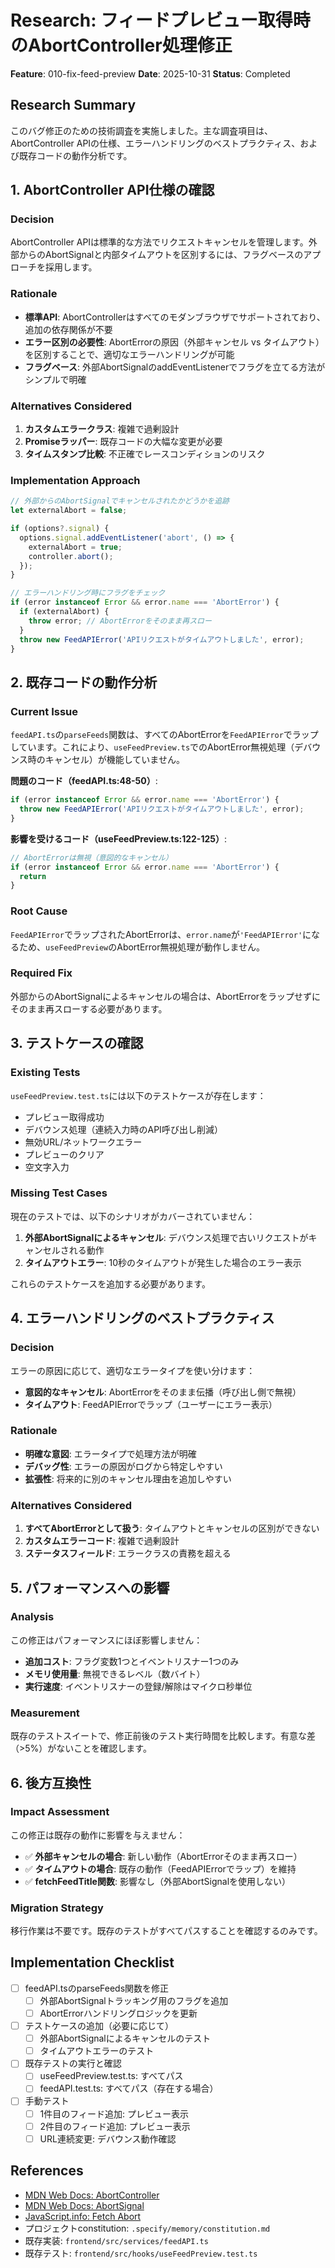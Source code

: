 # Research: フィードプレビュー取得時のAbortController処理修正

**Feature**: 010-fix-feed-preview
**Date**: 2025-10-31
**Status**: Completed

## Research Summary

このバグ修正のための技術調査を実施しました。主な調査項目は、AbortController APIの仕様、エラーハンドリングのベストプラクティス、および既存コードの動作分析です。

## 1. AbortController API仕様の確認

### Decision
AbortController APIは標準的な方法でリクエストキャンセルを管理します。外部からのAbortSignalと内部タイムアウトを区別するには、フラグベースのアプローチを採用します。

### Rationale
- **標準API**: AbortControllerはすべてのモダンブラウザでサポートされており、追加の依存関係が不要
- **エラー区別の必要性**: AbortErrorの原因（外部キャンセル vs タイムアウト）を区別することで、適切なエラーハンドリングが可能
- **フラグベース**: 外部AbortSignalのaddEventListenerでフラグを立てる方法がシンプルで明確

### Alternatives Considered
1. **カスタムエラークラス**: 複雑で過剰設計
2. **Promiseラッパー**: 既存コードの大幅な変更が必要
3. **タイムスタンプ比較**: 不正確でレースコンディションのリスク

### Implementation Approach
```typescript
// 外部からのAbortSignalでキャンセルされたかどうかを追跡
let externalAbort = false;

if (options?.signal) {
  options.signal.addEventListener('abort', () => {
    externalAbort = true;
    controller.abort();
  });
}

// エラーハンドリング時にフラグをチェック
if (error instanceof Error && error.name === 'AbortError') {
  if (externalAbort) {
    throw error; // AbortErrorをそのまま再スロー
  }
  throw new FeedAPIError('APIリクエストがタイムアウトしました', error);
}
```

## 2. 既存コードの動作分析

### Current Issue
`feedAPI.ts`の`parseFeeds`関数は、すべてのAbortErrorを`FeedAPIError`でラップしています。これにより、`useFeedPreview.ts`でのAbortError無視処理（デバウンス時のキャンセル）が機能していません。

**問題のコード（feedAPI.ts:48-50）**:
```typescript
if (error instanceof Error && error.name === 'AbortError') {
  throw new FeedAPIError('APIリクエストがタイムアウトしました', error);
}
```

**影響を受けるコード（useFeedPreview.ts:122-125）**:
```typescript
// AbortErrorは無視（意図的なキャンセル）
if (error instanceof Error && error.name === 'AbortError') {
  return
}
```

### Root Cause
`FeedAPIError`でラップされたAbortErrorは、`error.name`が`'FeedAPIError'`になるため、`useFeedPreview`のAbortError無視処理が動作しません。

### Required Fix
外部からのAbortSignalによるキャンセルの場合は、AbortErrorをラップせずにそのまま再スローする必要があります。

## 3. テストケースの確認

### Existing Tests
`useFeedPreview.test.ts`には以下のテストケースが存在します：
- プレビュー取得成功
- デバウンス処理（連続入力時のAPI呼び出し削減）
- 無効URL/ネットワークエラー
- プレビューのクリア
- 空文字入力

### Missing Test Cases
現在のテストでは、以下のシナリオがカバーされていません：
1. **外部AbortSignalによるキャンセル**: デバウンス処理で古いリクエストがキャンセルされる動作
2. **タイムアウトエラー**: 10秒のタイムアウトが発生した場合のエラー表示

これらのテストケースを追加する必要があります。

## 4. エラーハンドリングのベストプラクティス

### Decision
エラーの原因に応じて、適切なエラータイプを使い分けます：
- **意図的なキャンセル**: AbortErrorをそのまま伝播（呼び出し側で無視）
- **タイムアウト**: FeedAPIErrorでラップ（ユーザーにエラー表示）

### Rationale
- **明確な意図**: エラータイプで処理方法が明確
- **デバッグ性**: エラーの原因がログから特定しやすい
- **拡張性**: 将来的に別のキャンセル理由を追加しやすい

### Alternatives Considered
1. **すべてAbortErrorとして扱う**: タイムアウトとキャンセルの区別ができない
2. **カスタムエラーコード**: 複雑で過剰設計
3. **ステータスフィールド**: エラークラスの責務を超える

## 5. パフォーマンスへの影響

### Analysis
この修正はパフォーマンスにほぼ影響しません：
- **追加コスト**: フラグ変数1つとイベントリスナー1つのみ
- **メモリ使用量**: 無視できるレベル（数バイト）
- **実行速度**: イベントリスナーの登録/解除はマイクロ秒単位

### Measurement
既存のテストスイートで、修正前後のテスト実行時間を比較します。有意な差（>5%）がないことを確認します。

## 6. 後方互換性

### Impact Assessment
この修正は既存の動作に影響を与えません：
- ✅ **外部キャンセルの場合**: 新しい動作（AbortErrorそのまま再スロー）
- ✅ **タイムアウトの場合**: 既存の動作（FeedAPIErrorでラップ）を維持
- ✅ **fetchFeedTitle関数**: 影響なし（外部AbortSignalを使用しない）

### Migration Strategy
移行作業は不要です。既存のテストがすべてパスすることを確認するのみです。

## Implementation Checklist

- [ ] feedAPI.tsのparseFeeds関数を修正
  - [ ] 外部AbortSignalトラッキング用のフラグを追加
  - [ ] AbortErrorハンドリングロジックを更新
- [ ] テストケースの追加（必要に応じて）
  - [ ] 外部AbortSignalによるキャンセルのテスト
  - [ ] タイムアウトエラーのテスト
- [ ] 既存テストの実行と確認
  - [ ] useFeedPreview.test.ts: すべてパス
  - [ ] feedAPI.test.ts: すべてパス（存在する場合）
- [ ] 手動テスト
  - [ ] 1件目のフィード追加: プレビュー表示
  - [ ] 2件目のフィード追加: プレビュー表示
  - [ ] URL連続変更: デバウンス動作確認

## References

- [MDN Web Docs: AbortController](https://developer.mozilla.org/en-US/docs/Web/API/AbortController)
- [MDN Web Docs: AbortSignal](https://developer.mozilla.org/en-US/docs/Web/API/AbortSignal)
- [JavaScript.info: Fetch Abort](https://javascript.info/fetch-abort)
- プロジェクトconstitution: `.specify/memory/constitution.md`
- 既存実装: `frontend/src/services/feedAPI.ts`
- 既存テスト: `frontend/src/hooks/useFeedPreview.test.ts`
